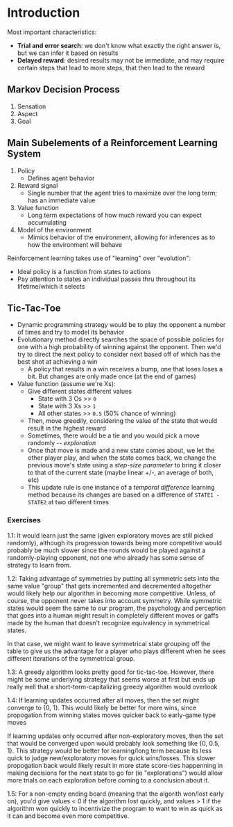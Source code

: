 # Introduction

Most important characteristics:

- **Trial and error search**: we don't know what exactly the right answer is, but we can infer it based on results
- **Delayed reward**: desired results may not be immediate, and may require certain steps that lead to more steps, that then lead to the reward

## Markov Decision Process
1. Sensation
2. Aspect
3. Goal

## Main Subelements of a Reinforcement Learning System
1. Policy
    - Defines agent behavior
2. Reward signal
    - Single number that the agent tries to maximize over the long term; has an immediate value
3. Value function
    - Long term expectations of how much reward you can expect accumulating
4. Model of the environment
    - Mimics behavior of the environment, allowing for inferences as to how the environment will behave

Reinforcement learning takes use of "learning" over "evolution":

- Ideal policy is a function from states to actions
- Pay attention to states an individual passes thru throughout its lifetime/which it selects

## Tic-Tac-Toe
- Dynamic programming strategy would be to play the opponent a number of times and try to model its behavior
- Evolutionary method directly searches the space of possible policies for one with a high probability of winning against the opponent. Then we'd try to direct the next policy to consider next based off of which has the best shot at achieving a win
    - A policy that results in a win receives a bump, one that loses loses a bit. But changes are only made once (at the end of games)
- Value function (assume we're Xs):
    - Give different states different values
        - State with 3 Os >> `0`
        - State with 3 Xs >> `1`
        - All other states >> `0.5` (50% chance of winning)
    - Then, move greedily, considering the value of the state that would result in the highest reward
    - Sometimes, there would be a tie and you would pick a move randomly -- *exploration*
    - Once that move is made and a new state comes about, we let the other player play, and when the state comes back, we change the previous move's state using a *step-size parameter* to bring it closer to that of the current state (maybe linear +/-, an average of both, etc)
    - This update rule is one instance of a *temporal difference* learning method because its changes are based on a difference of `STATE1 - STATE2` at two different times

### Exercises
1.1: It would learn just the same (given exploratory moves are still picked randomly), although its progression towards being more competitive would probably be much slower since the rounds would be played against a randomly-playing opponent, not one who already has some sense of strategy to learn from.

1.2: Taking advantage of symmetries by putting all symmetric sets into the same value "group" that gets incremented and decremented altogether would likely help our algorithm in becoming more competitive. Unless, of course, the opponent never takes into account symmetry. While symmetric states would seem the same to our program, the psychology and perception that goes into a human might result in completely different moves or gaffs made by the human that doesn't recognize equivalency in symmetrical states.

In that case, we might want to leave symmetrical state grouping off the table to give us the advantage for a player who plays different when he sees different iterations of the symmetrical group.

1.3: A greedy algorithm looks pretty good for tic-tac-toe. However, there might be some underlying strategy that seems worse at first but ends up really well that a short-term-capitalizing greedy algorithm would overlook

1.4: If learning updates occurred after all moves, then the set might converge to {0, 1}. This would likely be better for more wins, since propogation from winning states moves quicker back to early-game type moves

If learning updates only occurred after non-exploratory moves, then the set that would be converged upon would probably look something like {0, 0.5, 1}. This strategy would be better for learning/long term because its less quick to judge new/exploratory moves for quick wins/losses. This slower propogation back would likely result in more state score-ties happenning in making decisions for the next state to go for (ie "explorations") would allow more trials on each exploration before coming to a conclusion about it.

1.5: For a non-empty ending board (meaning that the algorith won/lost early on), you'd give values < 0 if the algorithm lost quickly, and values > 1 if the algorithm won quickly to incentivize the program to want to win as quick as it can and become even more competitive.